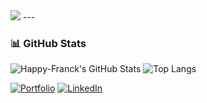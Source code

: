 <img src="https://skillicons.dev/icons?i=html,css,javascript,php,bootstrap,tailwind,wordpress,laravel,angular,vue,vuetify,nuxtjs,pinia,react,next,threejs,prisma,nest,flutter,mysql,git,docker,linux,figma,xd,ps,ai,blender,notion,nginx,sentry,python,pytorch,tensorflow"/>
---

### 📊 GitHub Stats

![Happy-Franck's GitHub Stats](https://github-readme-stats.vercel.app/api?username=Happy-Franck&show_icons=true&theme=radical)
![Top Langs](https://github-readme-stats.vercel.app/api/top-langs/?username=Happy-Franck&layout=compact&theme=radical)

[![Portfolio](https://img.shields.io/badge/Portfolio-%230077B5?style=for-the-badge&logo=firefox&logoColor=white)](https://ton-site.com)
[![LinkedIn](https://img.shields.io/badge/LinkedIn-%230077B5?style=for-the-badge&logo=linkedin&logoColor=white)](https://linkedin.com/in/happy-franck)
